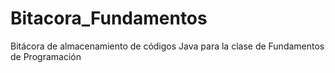 # Bitacora_Fundamentos
Bitácora de almacenamiento de códigos Java para la clase de Fundamentos de Programación

